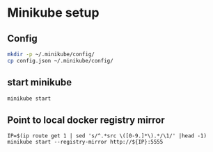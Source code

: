 # Minikube setup

## Config

```bash
mkdir -p ~/.minikube/config/
cp config.json ~/.minikube/config/
```


## start minikube

```bash
minikube start
```

## Point to local docker registry mirror

```
IP=$(ip route get 1 | sed 's/^.*src \([0-9.]*\).*/\1/' |head -1)
minikube start --registry-mirror http://${IP}:5555
```

